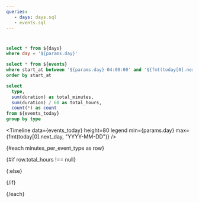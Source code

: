```yaml
---
queries:
   - days: days.sql
   - events.sql
---
```


# <Value data={today} value=day fmt="ddd DD mmm"/>

```sql today
select * from ${days}
where day = '${params.day}'
```


```sql events_today
select * from ${events}
where start_at between '${params.day} 04:00:00' and '${fmt(today[0].next_day, "YYYY-MM-DD")} 04:00:00'
order by start_at
```

```sql minutes_per_event_type
select
  type,
  sum(duration) as total_minutes,
  sum(duration) / 60 as total_hours,
  count(*) as count
from ${events_today}
group by type
```

<Timeline 
   data={events_today} 
   height=80 
   legend
   min={params.day}
   max={fmt(today[0].next_day, "YYYY-MM-DD")}
/>



{#each minutes_per_event_type as row}

{#if row.total_hours !== null} 
   
   <BigValue
      data={row}
      value=total_hours
      title={row.Type}
      fmt='0.0 "hours"'
   />

{:else}

   <BigValue
      data={row}
      value=count
      title={row.Type}
      fmt='0 "{row.Type}s"'
   />
{/if}
   
   

{/each}



